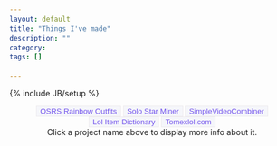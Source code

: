 ```yaml
---
layout: default
title: "Things I've made"
description: ""
category: 
tags: []

---
```

{% include JB/setup %}



<div class="buttons-wrapper" style="text-align: center;">
<button type="button" class="project-navigation-button" id="osrsro" style="color: #7253ed; background-color: #f5f6fa; border: 1px solid #eeebee;">OSRS Rainbow Outfits</button>
<button type="button" class="project-navigation-button" id="ssm" style="color: #7253ed; background-color: #f5f6fa; border: 1px solid #eeebee;">Solo Star Miner</button>
<button type="button" class="project-navigation-button" id="svc" style="color: #7253ed; background-color: #f5f6fa; border: 1px solid #eeebee;">SimpleVideoCombiner</button>
<button type="button" class="project-navigation-button" id="lolid" style="color: #7253ed; background-color: #f5f6fa; border: 1px solid #eeebee;">Lol Item Dictionary</button>
<button type="button" class="project-navigation-button" id="tomexlol" style="color: #7253ed; background-color: #f5f6fa; border: 1px solid #eeebee;">Tomexlol.com</button>
</div>

<div class="items-wrapper" style="display: flex; flex-direction: column; position: relative;">
<div class="no-selection" style="text-align: center;">Click a project name above to display more info about it.</div>
<div class="svc" style="display: none;">
<hr>
<b>simplevideocombiner</b><br>
<img src="assets/images/svcmini.png" style="float: right; position: absolute; top: 10%; right: 5%;">

Desktop app download: <a href="https://github.com/tomexlol/simplevideocombiner/releases/download/v1.0.0/svc.exe">Windows</a> - <a href="https://github.com/tomexlol/simplevideocombiner/releases/download/v1.0.0-linux/svc">Linux</a><br>
Source code: <a href="https://github.com/tomexlol/simplevideocombiner">simplevideocombiner</a><br>
<br>
Edits video clips into a single video file and adds relevant info. <br>Helps esports coaches prepare videos for their players.<br>

<br>
<b>Tech Stack</b>
<br>
<u>Python</u>:
<a href="https://zulko.github.io/moviepy/">MoviePY</a> is utilized for video editing, while the user interface is designed using <a href="https://doc.qt.io/qt-6/qtdesigner-manual.html">Qt Designer</a> and implemented with <a href="https://wiki.python.org/moin/PyQt">PyQt</a>. Portable executables were packaged using <a href="https://pyinstaller.org/en/stable/">PyInstaller</a>.
<hr>
</div>
<div class="osrsro" style="display: none; position: relative;">
<hr>
<b>osrs-rainbow-outfits</b><br>
  <img src="assets/images/Rainbow2mini.png" style="position: absolute; top: 10%; right: 5%;">

Web app live: <a href="https://www.tomexlol.com/osrsro/">tomexlol.com/osrsro</a> <br>
Source code: <a href="https://github.com/tomexlol/osrs-rainbow-outfits-frontend">Front</a> - <a href="https://github.com/tomexlol/osrs-rainbow-outfits-backend">Back</a><br><br>

Generates colorful equipment sets for Old School Runescape.
<br>
<br>
<b>Tech Stack</b>
<br>
<u>Python</u>: back-end scripts executed once to populate the item data. Uses <a href="https://pillow.readthedocs.io/en/stable/">PIL</a> to separate Old School Runescape equipment into color categories according to the colors in their icons. This data (plus an object that maps item names to their corresponding item IDs) is provided to the React front-end (currently manually). <br>
<u>React</u>: front-end web app that allows users to generate equipment sets in their preferred color range and export them to <a href="https://runelite.net/">Runelite</a>'s <a href="https://github.com/equirs/fashionscape-plugin">FashionScape plugin</a>.<br><br>




<hr>
</div>
<div class="ssm" style="display: none;">
<hr>
<b>solo-star-miner</b><br>
<img src="assets/images/starmini.png" style="float: right; position: absolute; top: 10%; right: 5%;">

Web app live: <a href="https://www.tomexlol.com/ssm/">tomexlol.com/ssm</a> <br>
Source code: <a href="https://github.com/tomexlol/solo-star-miner-frontend">Front</a> - <a href="https://github.com/tomexlol/solo-star-miner-backend">Back</a><br><br>

Helps you AFK mine Shooting Stars in peace in Old School Runescape.<br>
Confused? Context: <a href="https://github.com/tomexlol/solo-star-miner-frontend#context-what-are-shooting-stars-in-old-school-runescape">what are Shooting Stars, what is Star Miners, and why I made solo-star-miner</a>

<br>
<br>
<b>Tech Stack</b>
<br>
<u>Python</u>: back-end API implemented in <a href="https://flask.palletsprojects.com/en/2.2.x/">Flask</a>. Grabs Star data from the Star Miners <a href="http://starsheet.info/">community sheet</a> using the <a href="https://developers.google.com/sheets/api/quickstart/python">Google Sheets API</a> (only once every 5 minutes) and publishes an endpoint of formatted data for the front-end.<br>
<u>React</u>: front-end web app tailor-made for dodging the Star Miners community and finding solo Stars. <br><br>

<hr>
</div>
<div class="lolid" style="display: none;">
<hr>
<b>League of Legends item dictionary</b><br>
<img src="assets/images/itemdict.png" style="float: right; position: absolute; top: 10%; right: 5%;">


Live: <a href="https://www.tomexlol.com/lol/glosario">tomexlol.com/lol/glosario</a><br><br>


<b>Tech Stack</b>
<br>
<u>Python</u>: <a href="assets/images/ddj.png">ddj.py</a> reads through the item data in <a href="https://developer.riotgames.com/docs/lol">Riot's Data Dragon</a> and builds an object that maps item IDs to their respective names. This is ran twice, through spanish and english names. <br>
<a href="assets/images/fuser.png">fuser.py</a> reads through ddj's output and builds the HTML table.<br>
<u>JQuery</u>: handles the filtering. This part was shamelessly acquired from <a href="https://www.geeksforgeeks.org/how-to-perform-a-real-time-search-and-filter-on-a-html-table/">GFG</a> before I knew any JavaScript myself. <br><br>


<hr>
</div>
<div class="tomexlol" style="display: none;">
<hr>
<b>Tomexlol.com</b><br>
<img src="assets/images/tomexlol.jpg" style="float: right; position: absolute; top: 10%; right: 5%;">

Website live: <a href="https://www.tomexlol.com/">tomexlol.com</a><br>
Source code: <a href="https://github.com/tomexlol/tomexlol.github.io">tomexlol.github.io</a><br><br>

<b>Tech Stack</b>
<br>
<u><a href="https://jekyllrb.com/">Jekyll</a>+ <a href="https://getbootstrap.com/">Bootstrap</a></u>: does black magic so that you can be reading this right now! <br>
<u><a href="https://github.com/just-the-docs/just-the-docs">Just the Docs</a></u>: makes the black magic look all pretty<br>
<u><a href="https://pages.github.com/">Github Pages</a></u>: puts the black magic on the internet<br><br>
<hr>
</div>
</div>


<script>
    const buttonOsrsro = document.getElementById("osrsro");
    const buttonSvc = document.getElementById("svc");
    const buttonSsm = document.getElementById("ssm");
    const buttonLolid = document.getElementById("lolid");
    const buttonTomexlol = document.getElementById("tomexlol");


    function highlightButton(id) {
    const projectNavigationButtons = document.getElementsByClassName("project-navigation-button");
  for (let button of projectNavigationButtons) {
    if (button.id === id) {
      button.style.color = "#ffffff";
      button.style.border = "1px solid #7253ed";
      button.style.backgroundColor = "#7253ed";
    } else {
      button.style.color = "#7253ed";
      button.style.backgroundColor = "#f5f6fa";
      button.style.border = "1px solid #eeebee";
    }
  }
}

    function filterItems(event) {
    const bigDiv = document.getElementsByClassName("items-wrapper")[0];
        const filterClass = event.target.id;
        highlightButton(filterClass);
         for (let i = 0; i < bigDiv.children.length; i++) {
         const child = bigDiv.children[i];
         if (child.classList.contains(filterClass)) {
               child.style.display = "block";
          } else {
               child.style.display = "none";
          }
         }
        }
    
    buttonSvc.addEventListener("click", filterItems);
    buttonOsrsro.addEventListener("click", filterItems);
    buttonSsm.addEventListener("click", filterItems);
    buttonLolid.addEventListener("click", filterItems);
    buttonTomexlol.addEventListener("click", filterItems);



</script>

